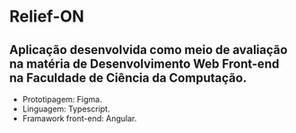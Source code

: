 # Relief-ON

## Aplicação desenvolvida como meio de avaliação na matéria de Desenvolvimento Web Front-end na Faculdade de Ciência da Computação.
- Prototipagem: Figma.
- Linguagem: Typescript.
- Framawork front-end: Angular.
